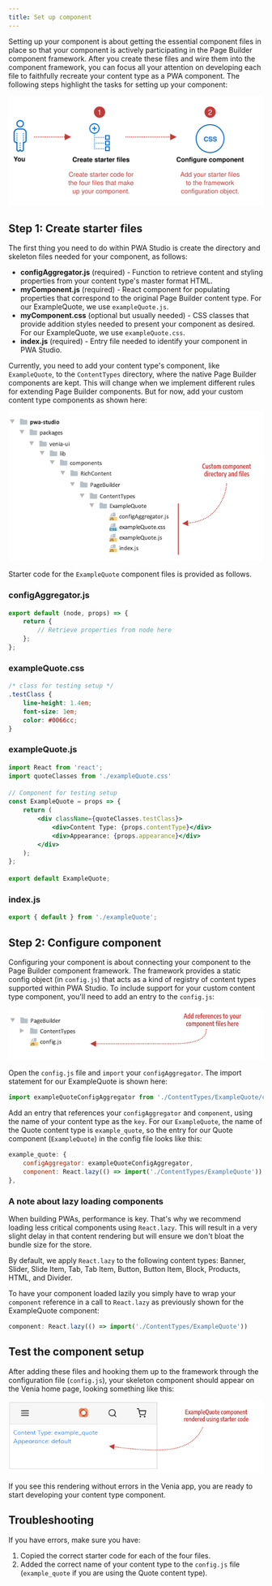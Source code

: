 ```yaml
---
title: Set up component
---
```


Setting up your component is about getting the essential component files in place so that your component is actively participating in the Page Builder component framework. After you create these files and wire them into the component framework, you can focus all your attention on developing each file to faithfully recreate your content type as a PWA component. The following steps highlight the tasks for setting up your component:

![Component setup steps](SetupComponentSteps.svg)

## Step 1: Create starter files

The first thing you need to do within PWA Studio is create the directory and skeleton files needed for your component, as follows:

- **configAggregator.js** (required) - Function to retrieve content and styling properties from your content type's master format HTML.
- **myComponent.js** (required) - React component for populating properties that correspond to the original Page Builder content type. For our ExampleQuote, we use `exampleQuote.js`.
- **myComponent.css** (optional but usually needed) - CSS classes that provide addition styles needed to present your component as desired. For our ExampleQuote, we use `exampleQuote.css`.
- **index.js** (required)  - Entry file needed to identify your component in PWA Studio.

Currently, you need to add your content type's component, like `ExampleQuote`, to the `ContentTypes` directory, where the native Page Builder components are kept. This will change when we implement different rules for extending Page Builder components. But for now, add your custom content type components as shown here:

![Component file structure](PageBuilderFilesSetup.png)

Starter code for the `ExampleQuote` component files is provided as follows.

### configAggregator.js

```js
export default (node, props) => {
    return {
        // Retrieve properties from node here
    };
};
```

### exampleQuote.css

```css
/* class for testing setup */
.testClass {
    line-height: 1.4em;
    font-size: 1em;
    color: #0066cc;
}
```

### exampleQuote.js

```jsx
import React from 'react';
import quoteClasses from './exampleQuote.css'

// Component for testing setup
const ExampleQuote = props => {
    return (
        <div className={quoteClasses.testClass}>
            <div>Content Type: {props.contentType}</div>
            <div>Appearance: {props.appearance}</div>
        </div>
    );
};

export default ExampleQuote;
```

### index.js

```js
export { default } from './exampleQuote';
```

## Step 2: Configure component

 Configuring your component is about connecting your component to the Page Builder component framework. The framework provides a static config object (in `config.js`) that acts as a kind of registry of content types supported within PWA Studio. To include support for your custom content type component, you'll need to add an entry to the `config.js`:

![Component config file](PageBuilderConfigFile.png)

Open the `config.js` file and `import` your `configAggregator`. The import statement for our ExampleQuote is shown here:

```js
import exampleQuoteConfigAggregator from './ContentTypes/ExampleQuote/configAggregator';
```

Add an entry that references your `configAggregator` and `component`, using the name of your content type as the `key`. For our `ExampleQuote`, the name of the Quote content type is `example_quote`, so the entry for our Quote component (`ExampleQuote`) in the config file looks like this:

```js
example_quote: {
    configAggregator: exampleQuoteConfigAggregator,
    component: React.lazy(() => import('./ContentTypes/ExampleQuote'))
},
```

### A note about lazy loading components

When building PWAs, performance is key. That's why we recommend loading less critical components using `React.lazy`. This will result in a very slight delay in that content rendering but will ensure we don't bloat the bundle size for the store.

By default, we apply `React.lazy` to the following content types: Banner, Slider, Slide Item, Tab, Tab Item, Button, Button Item, Block, Products, HTML, and Divider.

To have your component loaded lazily you simply have to wrap your `component` reference in a call to `React.lazy` as previously shown for the ExampleQuote component:

```js
component: React.lazy(() => import('./ContentTypes/ExampleQuote'))
```

## Test the component setup

After adding these files and hooking them up to the framework through the configuration file (`config.js`), your skeleton component should appear on the Venia home page, looking something like this:

![ExampleQuote component rendered with starter code](ConfigureComponentOutput.png)

If you see this rendering without errors in the Venia app, you are ready to start developing your content type component.

## Troubleshooting

If you have errors, make sure you have:

1. Copied the correct starter code for each of the four files.
2. Added the correct name of your content type to the `config.js` file (`example_quote` if you are using the Quote content type).
